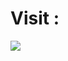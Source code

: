 # Visit : <a href="https://udaykumarchunduru.github.io"><img src="https://github.githubassets.com/images/modules/logos_page/Octocat.png" width="10" height="10"></img></a>

<img align="center" src="https://telegra.ph/file/b7b5e969794d7739c5c51.gif"></img>
